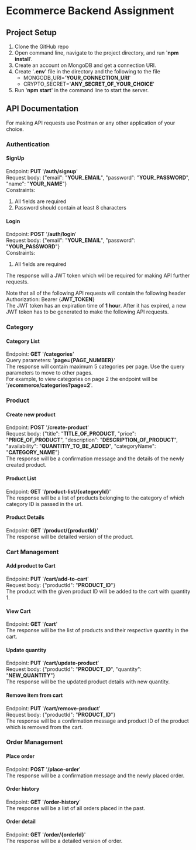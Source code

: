 # Ecommerce Backend Assignment

## Project Setup

1. Clone the GitHub repo
2. Open command line, navigate to the project directory, and run '**npm install**'.
3. Create an account on MongoDB and get a connection URI.
4. Create '**.env**' file in the directory and the following to the file
   * MONGODB_URI='**YOUR_CONNECTION_URI**'
   * CRYPTO_SECRET='**ANY_SECRET_OF_YOUR_CHOICE**'
5. Run '**npm start**' in the command line to start the server.

## API Documentation
For making API requests use Postman or any other application of your choice.

### Authentication
#### SignUp
Endpoint: **PUT** '**/auth/signup**'  
Request body: {"email": "**YOUR_EMAIL**", "password": "**YOUR_PASSWORD**", "name": "**YOUR_NAME**"}  
Constraints:
1. All fields are required
2. Password should contain at least 8 characters

#### Login
Endpoint: **POST** '**/auth/login**'  
Request body: {"email": "**YOUR_EMAIL**", "password": "**YOUR_PASSWORD**"}  
Constraints:
1. All fields are required

The response will a JWT token which will be required for making API further requests.  
  
Note that all of the following API requests will contain the following header  
Authorization: Bearer {**JWT_TOKEN**}  
The JWT token has an expiration time of **1 hour**. After it has expired, a new JWT token has to be generated to make the following API requests.

### Category
#### Category List
Endpoint: **GET** '**/categories**'  
Query parameters: '**page={PAGE_NUMBER}**'  
The response will contain maximum 5 categories per page. Use the query parameters to move to other pages.  
For example, to view categories on page 2 the endpoint will be '**/ecommerce/categories?page=2**'.

### Product
#### Create new product
Endpoint: **POST** '**/create-product**'  
Request body: {"title": "**TITLE_OF_PRODUCT**, "price": "**PRICE_OF_PRODUCT**", "description": "**DESCRIPTION_OF_PRODUCT**", "availability": "**QUANTITIY_TO_BE_ADDED**", "categoryName": "**CATEGORY_NAME**"}  
The response will be a confirmation message and the details of the newly created product.

#### Product List
Endpoint: **GET** '**/product-list/{categoryId}**'  
The response will be a list of products belonging to the category of which category ID is passed in the url.

#### Product Details
Endpoint: **GET** '**/product/{productId}**'  
The response will be detailed version of the product.

### Cart Management
#### Add product to Cart
Endpoint: **PUT** '**/cart/add-to-cart**'  
Request body: {"productId": "**PRODUCT_ID**"}  
The product with the given product ID will be added to the cart with quantity 1.

#### View Cart
Endpoint: **GET** '**/cart**'  
The response will be the list of products and their respective quantity in the cart.

#### Update quantity
Endpoint: **PUT** '**/cart/update-product**'  
Request body: {"productId": "**PRODUCT_ID**", "quantity": "**NEW_QUANTITY**"}  
The response will be the updated product details with new quantity.

#### Remove item from cart
Endpoint: **PUT** '**/cart/remove-product**'  
Request body: {"productId": "**PRODUCT_ID**"}  
The response will be a confirmation message and product ID of the product which is removed from the cart.

### Order Management
#### Place order
Endpoint: **POST** '**/place-order**'  
The response will be a confirmation message and the newly placed order.

#### Order history
Endpoint: **GET** '**/order-history**'  
The response will be a list of all orders placed in the past.

#### Order detail
Endpoint: **GET** '**/order/{orderId}**'  
The response will be a detailed version of order.
